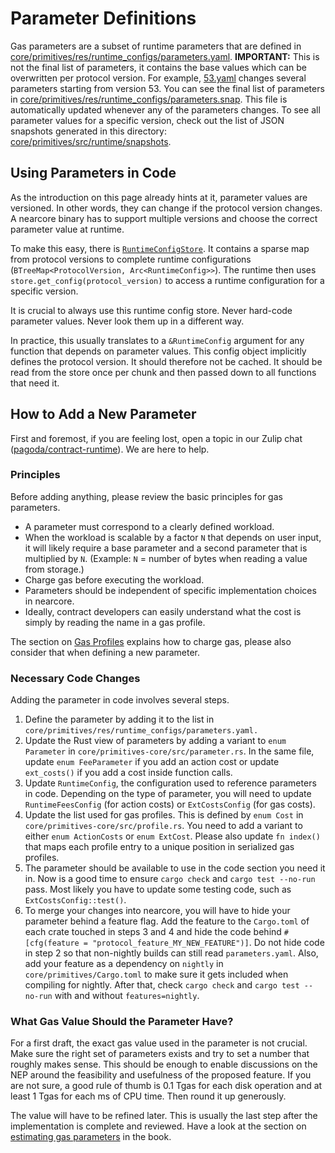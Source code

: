 # Parameter Definitions

Gas parameters are a subset of runtime parameters that are defined in
[core/primitives/res/runtime_configs/parameters.yaml](https://github.com/near/nearcore/blob/master/core/primitives/res/runtime_configs/parameters.yaml).
**IMPORTANT:** This is not the final list of parameters, it contains the base
values which can be overwritten per protocol version. For example,
[53.yaml](https://github.com/near/nearcore/blob/master/core/primitives/res/runtime_configs/53.yaml)
changes several parameters starting from version 53. You can see the final list
of parameters in
[core/primitives/res/runtime_configs/parameters.snap](https://github.com/near/nearcore/blob/master/core/primitives/res/runtime_configs/parameters.snap).
This file is automatically updated whenever any of the parameters changes. To
see all parameter values for a specific version, check out the list of JSON
snapshots generated in this directory:
[core/primitives/src/runtime/snapshots](https://github.com/near/nearcore/blob/master/core/primitives/src/runtime/snapshots).

## Using Parameters in Code

As the introduction on this page already hints at it, parameter values are
versioned. In other words, they can change if the protocol version changes. A
nearcore binary has to support multiple versions and choose the correct
parameter value at runtime.

To make this easy, there is
[`RuntimeConfigStore`](https://github.com/near/nearcore/blob/a8964d200b3938a63d389263bc39c1bcd75b1de4/core/primitives/src/runtime/config_store.rs#L43).
It contains a sparse map from protocol versions to complete runtime
configurations (`BTreeMap<ProtocolVersion, Arc<RuntimeConfig>>`).
The runtime then uses `store.get_config(protocol_version)` to access a runtime
configuration for a specific version.

It is crucial to always use this runtime config store. Never hard-code parameter
values. Never look them up in a different way.

In practice, this usually translates to a `&RuntimeConfig` argument for any
function that depends on parameter values. This config object implicitly defines
the protocol version. It should therefore not be cached. It should be read from
the store once per chunk and then passed down to all functions that need it.

## How to Add a New Parameter

First and foremost, if you are feeling lost, open a topic in our Zulip chat
([pagoda/contract-runtime](https://near.zulipchat.com/#narrow/stream/295306-pagoda.2Fcontract-runtime)).
We are here to help.

### Principles

Before adding anything, please review the basic principles for gas parameters.

- A parameter must correspond to a clearly defined workload.
- When the workload is scalable by a factor `N` that depends on user input,
  it will likely require a base parameter and a second parameter that is
  multiplied by `N`. (Example: `N` = number of bytes when reading a value from
  storage.)
- Charge gas before executing the workload.
- Parameters should be independent of specific implementation choices in
  nearcore.
- Ideally, contract developers can easily understand what the cost is simply by
  reading the name in a gas profile.

The section on [Gas Profiles](./gas_profile.md#charging-gas) explains how to
charge gas, please also consider that when defining a new parameter.

### Necessary Code Changes

Adding the parameter in code involves several steps.

1. Define the parameter by adding it to the list in `core/primitives/res/runtime_configs/parameters.yaml.`
2. Update the Rust view of parameters by adding a variant to `enum Parameter`
   in `core/primitives-core/src/parameter.rs`. In the same file, update
   `enum FeeParameter` if you add an action cost or update `ext_costs()`
   if you add a cost inside function calls.
3. Update `RuntimeConfig`, the configuration used to reference parameters in
   code. Depending on the type of parameter, you will need to update
   `RuntimeFeesConfig` (for action costs) or `ExtCostsConfig` (for gas costs).
4. Update the list used for gas profiles. This is defined by `enum Cost` in
   `core/primitives-core/src/profile.rs`. You need to add a variant to either
   `enum ActionCosts` or `enum ExtCost`. Please also update `fn index()` that
   maps each profile entry to a unique position in serialized gas profiles.
5. The parameter should be available to use in the code section you need it in.
   Now is a good time to ensure `cargo check` and `cargo test --no-run` pass.
   Most likely you have to update some testing code, such as
   `ExtCostsConfig::test()`.
6. To merge your changes into nearcore, you will have to hide your parameter
   behind a feature flag. Add the feature to the `Cargo.toml` of each crate
   touched in steps 3 and 4 and hide the code behind `#[cfg(feature =
   "protocol_feature_MY_NEW_FEATURE")]`. Do not hide code in step 2 so that
   non-nightly builds can still read `parameters.yaml`. Also, add your feature as
   a dependency on `nightly` in `core/primitives/Cargo.toml` to make sure it
   gets included when compiling for nightly. After that, check `cargo check` and
   `cargo test --no-run` with and without `features=nightly`.

### What Gas Value Should the Parameter Have?

For a first draft, the exact gas value used in the parameter is not crucial.
Make sure the right set of parameters exists and try to set a number that roughly
makes sense. This should be enough to enable discussions on the NEP around the
feasibility and usefulness of the proposed feature. If you are not sure, a good
rule of thumb is 0.1 Tgas for each disk operation and at least 1 Tgas for each
ms of CPU time. Then round it up generously.

The value will have to be refined later. This is usually the last step after
the implementation is complete and reviewed. Have a look at the section on
[estimating gas parameters](./estimator.md) in the book.
